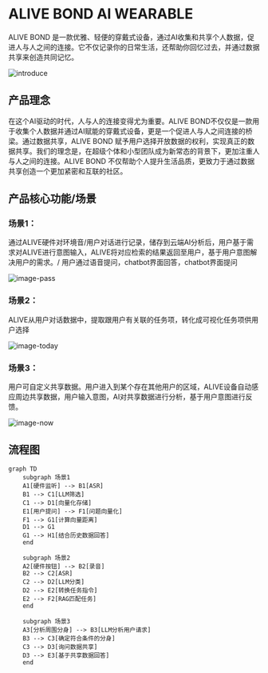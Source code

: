 # ALIVE BOND AI WEARABLE

ALIVE BOND 是一款优雅、轻便的穿戴式设备，通过AI收集和共享个人数据，促进人与人之间的连接。它不仅记录你的日常生活，还帮助你回忆过去，并通过数据共享来创造共同记忆。

![introduce](README.assets/introduce.png)

## 产品理念

在这个AI驱动的时代，人与人的连接变得尤为重要。ALIVE BOND不仅仅是一款用于收集个人数据并通过AI赋能的穿戴式设备，更是一个促进人与人之间连接的桥梁。通过数据共享，ALIVE BOND 赋予用户选择开放数据的权利，实现真正的数据共享。我们的理念是，在超级个体和小型团队成为新常态的背景下，更加注重人与人之间的连接。ALIVE BOND 不仅帮助个人提升生活品质，更致力于通过数据共享创造一个更加紧密和互联的社区。

## 产品核心功能/场景

### 场景1：

通过ALIVE硬件对环境音/用户对话进行记录，储存到云端AI分析后，用户基于需求对ALIVE进行意图输入，ALIVE将对应检索的结果返回至用户，基于用户意图解决用户的需求。/ 用户通过语音提问，chatbot界面回答，chatbot界面提问

![image-pass](README.assets/pass.png)

### 场景2：

ALIVE从用户对话数据中，提取跟用户有关联的任务项，转化成可视化任务项供用户选择

![image-today](README.assets/today.png)

### 场景3：

用户可自定义共享数据。用户进入到某个存在其他用户的区域，ALIVE设备自动感应周边共享数据，用户输入意图，AI对共享数据进行分析，基于用户意图进行反馈。

![image-now](README.assets/now.png)

## 流程图

```mermaid
graph TD
    subgraph 场景1
    A1[硬件监听] --> B1[ASR]
    B1 --> C1[LLM筛选]
    C1 --> D1[向量化存储]
    E1[用户提问] --> F1[问题向量化]
    F1 --> G1[计算向量距离]
    D1 --> G1
    G1 --> H1[结合历史数据回答]
    end

    subgraph 场景2
    A2[硬件按钮] --> B2[录音]
    B2 --> C2[ASR]
    C2 --> D2[LLM分类]
    D2 --> E2[转换任务指令]
    E2 --> F2[RAG匹配任务]
    end

    subgraph 场景3
    A3[分析周围分身] --> B3[LLM分析用户请求]
    B3 --> C3[确定符合条件的分身]
    C3 --> D3[询问数据共享]
    D3 --> E3[基于共享数据回答]
    end
```
